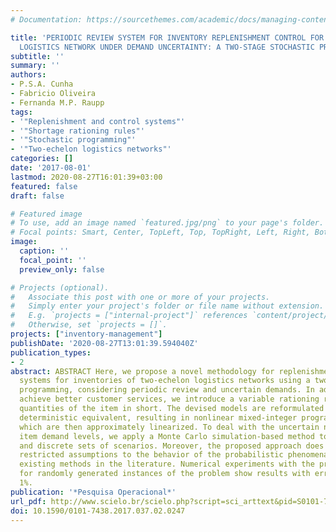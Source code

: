 ```yaml
---
# Documentation: https://sourcethemes.com/academic/docs/managing-content/

title: 'PERIODIC REVIEW SYSTEM FOR INVENTORY REPLENISHMENT CONTROL FOR A TWO-ECHELON
  LOGISTICS NETWORK UNDER DEMAND UNCERTAINTY: A TWO-STAGE STOCHASTIC PROGRAMING APPROACH'
subtitle: ''
summary: ''
authors:
- P.S.A. Cunha
- Fabricio Oliveira
- Fernanda M.P. Raupp
tags:
- '"Replenishment and control systems"'
- '"Shortage rationing rules"'
- '"Stochastic programming"'
- '"Two-echelon logistics networks"'
categories: []
date: '2017-08-01'
lastmod: 2020-08-27T16:01:39+03:00
featured: false
draft: false

# Featured image
# To use, add an image named `featured.jpg/png` to your page's folder.
# Focal points: Smart, Center, TopLeft, Top, TopRight, Left, Right, BottomLeft, Bottom, BottomRight.
image:
  caption: ''
  focal_point: ''
  preview_only: false

# Projects (optional).
#   Associate this post with one or more of your projects.
#   Simply enter your project's folder or file name without extension.
#   E.g. `projects = ["internal-project"]` references `content/project/deep-learning/index.md`.
#   Otherwise, set `projects = []`.
projects: ["inventory-management"]
publishDate: '2020-08-27T13:01:39.594040Z'
publication_types:
- 2
abstract: ABSTRACT Here, we propose a novel methodology for replenishment and control
  systems for inventories of two-echelon logistics networks using a two-stage stochastic
  programming, considering periodic review and uncertain demands. In addition, to
  achieve better customer services, we introduce a variable rationing rule to address
  quantities of the item in short. The devised models are reformulated into their
  deterministic equivalent, resulting in nonlinear mixed-integer programming models,
  which are then approximately linearized. To deal with the uncertain nature of the
  item demand levels, we apply a Monte Carlo simulation-based method to generate finite
  and discrete sets of scenarios. Moreover, the proposed approach does not require
  restricted assumptions to the behavior of the probabilistic phenomena, as does several
  existing methods in the literature. Numerical experiments with the proposed approach
  for randomly generated instances of the problem show results with errors around
  1%.
publication: '*Pesquisa Operacional*'
url_pdf: http://www.scielo.br/scielo.php?script=sci_arttext&pid=S0101-74382017000200247&lng=en&tlng=en
doi: 10.1590/0101-7438.2017.037.02.0247
---
```

